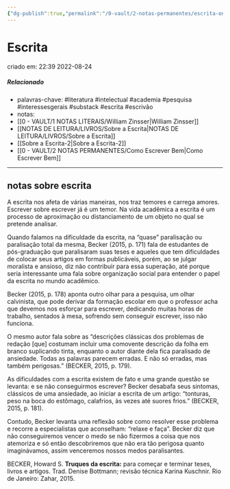 ```yaml
---
{"dg-publish":true,"permalink":"/0-vault/2-notas-permanentes/escrita-ontem-escrita-hoje-escrita-amanha/","tags":["permanente","literatura","intelectual","academia","pesquisa","interessesgerais","substack","escrita","escrivão"],"dgHomeLink":true,"dgShowLocalGraph":true,"dgShowFileTree":true,"dgEnableSearch":true}
---
```


# Escrita
criado em: 22:39 2022-08-24

##### Relacionado
- palavras-chave: #literatura #intelectual #academia #pesquisa #interessesgerais #substack #escrita #escrivão 
- notas: 
- [[0 - VAULT/1 NOTAS LITERAIS/William Zinsser\|William Zinsser]]
-  [[NOTAS DE LEITURA/LIVROS/Sobre a Escrita\|NOTAS DE LEITURA/LIVROS/Sobre a Escrita]] 
- [[Sobre a Escrita-2\|Sobre a Escrita-2]]
- [[0 - VAULT/2 NOTAS PERMANENTES/Como Escrever Bem\|Como Escrever Bem]]

---
## notas sobre escrita

A escrita nos afeta de várias maneiras, nos traz temores e carrega amores. Escrever sobre escrever já é um temor. Na vida acadêmica a escrita é um processo de aproximação ou distanciamento de um objeto no qual se pretende analisar.

Quando falamos na dificuldade da escrita, na “quase” paralisação ou paralisação total da mesma, Becker (2015, p. 171) fala de estudantes de pós-graduação que paralisaram suas teses e aqueles que tem dificuldades de colocar seus artigos em formas publicáveis, porém, ao se julgar moralista e ansioso, diz não contribuir para essa superação, até porque seria interessante uma fala sobre organização social para entender o papel da escrita no mundo acadêmico.

Becker (2015, p. 178) aponta outro olhar para a pesquisa, um olhar calvinista, que pode derivar da formação escolar em que o professor acha que devemos nos esforçar para escrever, dedicando muitas horas de trabalho, sentados à mesa, sofrendo sem conseguir escrever, isso não funciona.

O mesmo autor fala sobre as “descrições clássicas dos problemas de redação [que] costumam incluir uma comovente descrição da folha em branco suplicando tinta, enquanto o autor diante dela fica paralisado de ansiedade. Todas as palavras parecem erradas. E não só erradas, mas também perigosas.” (BECKER, 2015, p. 179).

As dificuldades com a escrita existem de fato e uma grande questão se levanta: e se não conseguirmos escrever? Becker desabafa seus sintomas, clássicos de uma ansiedade, ao iniciar a escrita de um artigo: “tonturas, peso na boca do estômago, calafrios, às vezes até suores frios.” (BECKER, 2015, p. 181).

Contudo, Becker levanta uma reflexão sobre como resolver esse problema e recorre a especialistas que aconselham: “relaxe e faça”. Becker diz que não conseguiremos vencer o medo se não fizermos a coisa que nos atemoriza e só então descobriremos que não era tão perigosa quanto imaginávamos, assim venceremos nossos medos paralisantes.

BECKER, Howard S. **Truques da escrita:** para começar e terminar teses, livros e artigos. Trad. Denise Bottmann; revisão técnica Karina Kuschnir. Rio de Janeiro: Zahar, 2015.



